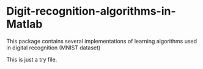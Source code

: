 # Digit-recognition-algorithms-in-Matlab
This package contains several implementations of learning algorithms used in digital recognition (MNIST dataset)

This is just a try file.
